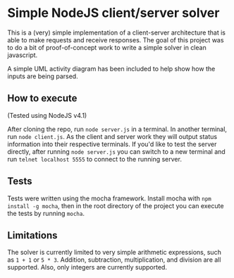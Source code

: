 # Simple NodeJS client/server solver

This is a (very) simple implementation of a client-server architecture that is able to make requests and receive responses. The goal of this project was to do a bit of proof-of-concept work to write a simple solver in clean javascript. 

A simple UML activity diagram has been included to help show how the inputs are being parsed.

## How to execute
(Tested using NodeJS v4.1)

After cloning the repo, run `node server.js` in a terminal. In another terminal, run `node client.js`. As the client and server work they will output status information into their respective terminals. If you'd like to test the server directly, after running `node server.js` you can switch to a new terminal and run `telnet localhost 5555` to connect to the running server.

## Tests
Tests were written using the mocha framework. Install mocha with `npm install -g mocha`, then in the root directory of the project you can execute the tests by running `mocha`.

## Limitations
The solver is currently limited to very simple arithmetic expressions, such as `1 + 1` or `5 * 3`. Addition, subtraction, multiplication, and division are all supported. Also, only integers are currently supported.

